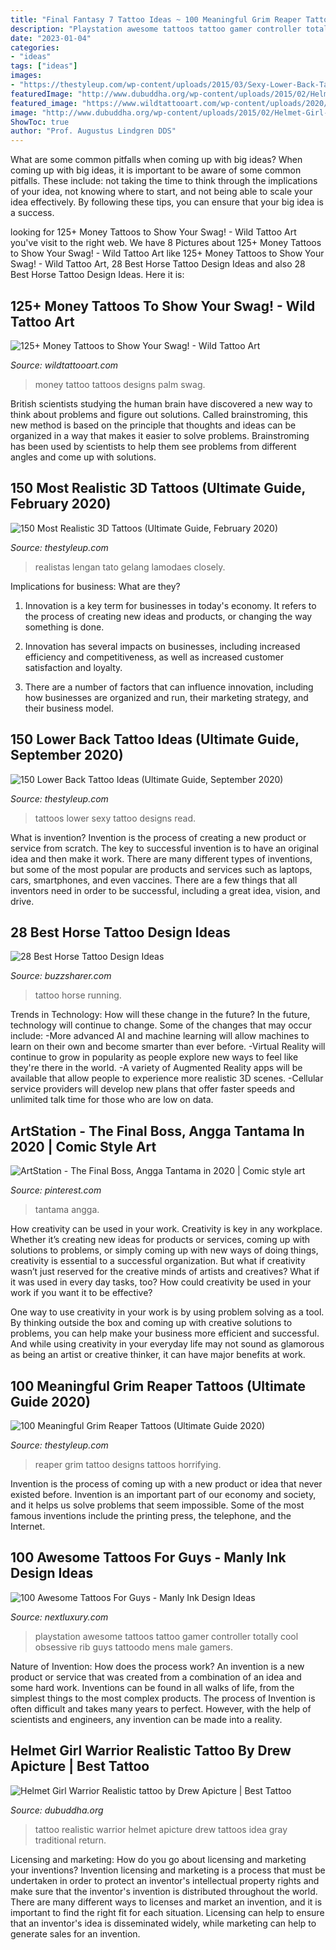 ```yaml
---
title: "Final Fantasy 7 Tattoo Ideas ~ 100 Meaningful Grim Reaper Tattoos (ultimate Guide 2020)"
description: "Playstation awesome tattoos tattoo gamer controller totally cool obsessive rib guys tattoodo mens male gamers"
date: "2023-01-04"
categories:
- "ideas"
tags: ["ideas"]
images:
- "https://thestyleup.com/wp-content/uploads/2015/03/Sexy-Lower-Back-Tattoos-for-Women-15.jpg"
featuredImage: "http://www.dubuddha.org/wp-content/uploads/2015/02/Helmet-Girl-Warrior-Realistic-tattoo-by-Drew-Apicture.jpg"
featured_image: "https://www.wildtattooart.com/wp-content/uploads/2020/04/money-tattoos-16042011.jpg"
image: "http://www.dubuddha.org/wp-content/uploads/2015/02/Helmet-Girl-Warrior-Realistic-tattoo-by-Drew-Apicture.jpg"
ShowToc: true
author: "Prof. Augustus Lindgren DDS"
---
```



What are some common pitfalls when coming up with big ideas?
When coming up with big ideas, it is important to be aware of some common pitfalls. These include: not taking the time to think through the implications of your idea, not knowing where to start, and not being able to scale your idea effectively. By following these tips, you can ensure that your big idea is a success.

	

		
looking for 125+ Money Tattoos to Show Your Swag! - Wild Tattoo Art you've visit to the right web. We have 8 Pictures about 125+ Money Tattoos to Show Your Swag! - Wild Tattoo Art like 125+ Money Tattoos to Show Your Swag! - Wild Tattoo Art, 28 Best Horse Tattoo Design Ideas and also 28 Best Horse Tattoo Design Ideas. Here it is:
		
    
## 125+ Money Tattoos To Show Your Swag! - Wild Tattoo Art

<img loading=lazy src="https://www.wildtattooart.com/wp-content/uploads/2020/04/money-tattoos-16042011.jpg" onerror="this.onerror=null;this.src='https://tse2.mm.bing.net/th?id=OIP.NoL1hce4A-ppIKEdDTWXYQHaHa&amp;pid=15.1';" alt="125+ Money Tattoos to Show Your Swag! - Wild Tattoo Art">

_Source: wildtattooart.com_

>money tattoo tattoos designs palm swag. 

	

British scientists studying the human brain have discovered a new way to think about problems and figure out solutions. Called brainstroming, this new method is based on the principle that thoughts and ideas can be organized in a way that makes it easier to solve problems. Brainstroming has been used by scientists to help them see problems from different angles and come up with solutions.

    
## 150 Most Realistic 3D Tattoos (Ultimate Guide, February 2020)

<img loading=lazy src="https://thestyleup.com/wp-content/uploads/2015/06/11420807_407237902802258_2039286718_n.jpg" onerror="this.onerror=null;this.src='https://tse3.mm.bing.net/th?id=OIP.p4opqnxmiViog1qz1Nv-xwHaHa&amp;pid=15.1';" alt="150 Most Realistic 3D Tattoos (Ultimate Guide, February 2020)">

_Source: thestyleup.com_

>realistas lengan tato gelang lamodaes closely. 

	

Implications for business: What are they?
1. Innovation is a key term for businesses in today's economy. It refers to the process of creating new ideas and products, or changing the way something is done.
2. Innovation has several impacts on businesses, including increased efficiency and competitiveness, as well as increased customer satisfaction and loyalty.

3. There are a number of factors that can influence innovation, including how businesses are organized and run, their marketing strategy, and their business model.

    
## 150 Lower Back Tattoo Ideas (Ultimate Guide, September 2020)

<img loading=lazy src="https://thestyleup.com/wp-content/uploads/2015/03/Sexy-Lower-Back-Tattoos-for-Women-15.jpg" onerror="this.onerror=null;this.src='https://tse2.mm.bing.net/th?id=OIP.dNAS4LdLYVqeZloFtEqs_QHaIq&amp;pid=15.1';" alt="150 Lower Back Tattoo Ideas (Ultimate Guide, September 2020)">

_Source: thestyleup.com_

>tattoos lower sexy tattoo designs read. 

	

What is invention?
Invention is the process of creating a new product or service from scratch. The key to successful invention is to have an original idea and then make it work. There are many different types of inventions, but some of the most popular are products and services such as laptops, cars, smartphones, and even vaccines. 
There are a few things that all inventors need in order to be successful, including a great idea, vision, and drive.

    
## 28 Best Horse Tattoo Design Ideas

<img loading=lazy src="https://buzzsharer.com/wp-content/uploads/2015/10/Equine-tattoo-running-horse-art.jpg" onerror="this.onerror=null;this.src='https://tse3.mm.bing.net/th?id=OIP.XchRB74metxYwS7l_ihxuwHaLB&amp;pid=15.1';" alt="28 Best Horse Tattoo Design Ideas">

_Source: buzzsharer.com_

>tattoo horse running. 

	

Trends in Technology: How will these change in the future?
In the future, technology will continue to change. Some of the changes that may occur include: 
-More advanced AI and machine learning will allow machines to learn on their own and become smarter than ever before.
-Virtual Reality will continue to grow in popularity as people explore new ways to feel like they're there in the world.
-A variety of Augmented Reality apps will be available that allow people to experience more realistic 3D scenes.
-Cellular service providers will develop new plans that offer faster speeds and unlimited talk time for those who are low on data.

    
## ArtStation - The Final Boss, Angga Tantama In 2020 | Comic Style Art

<img loading=lazy src="https://i.pinimg.com/736x/d0/77/72/d077722e1903ca396601e4c2dec2fd9a.jpg" onerror="this.onerror=null;this.src='https://tse4.mm.bing.net/th?id=OIP.j8WVBinBdHl1JH2PGkLUTAHaKe&amp;pid=15.1';" alt="ArtStation - The Final Boss, Angga Tantama in 2020 | Comic style art">

_Source: pinterest.com_

>tantama angga. 

	

How creativity can be used in your work.
Creativity is key in any workplace. Whether it’s creating new ideas for products or services, coming up with solutions to problems, or simply coming up with new ways of doing things, creativity is essential to a successful organization.
But what if creativity wasn’t just reserved for the creative minds of artists and creatives? What if it was used in every day tasks, too? How could creativity be used in your work if you want it to be effective?

One way to use creativity in your work is by using problem solving as a tool. By thinking outside the box and coming up with creative solutions to problems, you can help make your business more efficient and successful. And while using creativity in your everyday life may not sound as glamorous as being an artist or creative thinker, it can have major benefits at work.

    
## 100 Meaningful Grim Reaper Tattoos (Ultimate Guide 2020)

<img loading=lazy src="https://thestyleup.com/wp-content/uploads/2015/03/Grim-Reaper-Tattoo-Designs-22.jpg" onerror="this.onerror=null;this.src='https://tse4.mm.bing.net/th?id=OIP.nCKC4FvUUs3KxUnNvgju-gHaKY&amp;pid=15.1';" alt="100 Meaningful Grim Reaper Tattoos (Ultimate Guide 2020)">

_Source: thestyleup.com_

>reaper grim tattoo designs tattoos horrifying. 

	

Invention is the process of coming up with a new product or idea that never existed before. Invention is an important part of our economy and society, and it helps us solve problems that seem impossible. Some of the most famous inventions include the printing press, the telephone, and the Internet.

    
## 100 Awesome Tattoos For Guys - Manly Ink Design Ideas

<img loading=lazy src="http://nextluxury.com/wp-content/uploads/colorful-awesome-male-playstation-controller-3d-rib-cage-side-tattoo.jpg" onerror="this.onerror=null;this.src='https://tse4.mm.bing.net/th?id=OIP.505-K6bGwcLfClSbtmcGwQHaKl&amp;pid=15.1';" alt="100 Awesome Tattoos For Guys - Manly Ink Design Ideas">

_Source: nextluxury.com_

>playstation awesome tattoos tattoo gamer controller totally cool obsessive rib guys tattoodo mens male gamers. 

	

Nature of Invention: How does the process work?
An invention is a new product or service that was created from a combination of an idea and some hard work. Inventions can be found in all walks of life, from the simplest things to the most complex products. The process of Invention is often difficult and takes many years to perfect. However, with the help of scientists and engineers, any invention can be made into a reality.

    
## Helmet Girl Warrior Realistic Tattoo By Drew Apicture | Best Tattoo

<img loading=lazy src="http://www.dubuddha.org/wp-content/uploads/2015/02/Helmet-Girl-Warrior-Realistic-tattoo-by-Drew-Apicture.jpg" onerror="this.onerror=null;this.src='https://tse3.mm.bing.net/th?id=OIP.INYZG3__1ZkU_FxRA8iyDgHaHa&amp;pid=15.1';" alt="Helmet Girl Warrior Realistic tattoo by Drew Apicture | Best Tattoo">

_Source: dubuddha.org_

>tattoo realistic warrior helmet apicture drew tattoos idea gray traditional return. 

	

Licensing and marketing: How do you go about licensing and marketing your inventions?
Invention licensing and marketing is a process that must be undertaken in order to protect an inventor's intellectual property rights and make sure that the inventor's invention is distributed throughout the world. There are many different ways to licenses and market an invention, and it is important to find the right fit for each situation. Licensing can help to ensure that an inventor's idea is disseminated widely, while marketing can help to generate sales for an invention.

